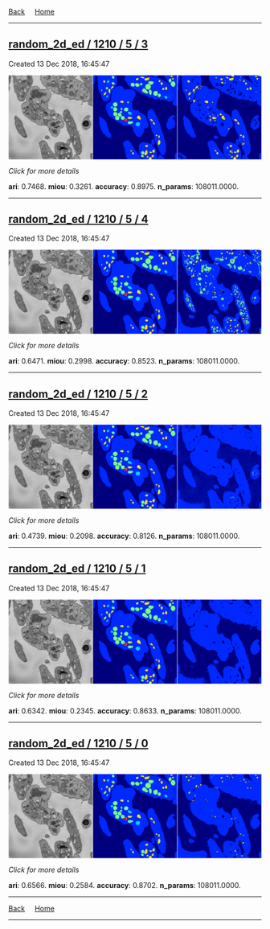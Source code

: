 
[Back](..)&nbsp;&nbsp;&nbsp;&nbsp;&nbsp;[Home](https://leapmanlab.github.io/snapshots)

---

<div class="summary"><a href="3"><h2>random_2d_ed / 1210 / 5 / 3</h2></a><p>Created 13 Dec 2018, 16:45:47
</p><a href="3"><img src="3/media/summary.png" align="center"></a><p>
<i>Click for more details</i>
</p></div>

**ari**: 0.7468. **miou**: 0.3261. **accuracy**: 0.8975. **n_params**: 108011.0000. 

---

<div class="summary"><a href="4"><h2>random_2d_ed / 1210 / 5 / 4</h2></a><p>Created 13 Dec 2018, 16:45:47
</p><a href="4"><img src="4/media/summary.png" align="center"></a><p>
<i>Click for more details</i>
</p></div>

**ari**: 0.6471. **miou**: 0.2998. **accuracy**: 0.8523. **n_params**: 108011.0000. 

---

<div class="summary"><a href="2"><h2>random_2d_ed / 1210 / 5 / 2</h2></a><p>Created 13 Dec 2018, 16:45:47
</p><a href="2"><img src="2/media/summary.png" align="center"></a><p>
<i>Click for more details</i>
</p></div>

**ari**: 0.4739. **miou**: 0.2098. **accuracy**: 0.8126. **n_params**: 108011.0000. 

---

<div class="summary"><a href="1"><h2>random_2d_ed / 1210 / 5 / 1</h2></a><p>Created 13 Dec 2018, 16:45:47
</p><a href="1"><img src="1/media/summary.png" align="center"></a><p>
<i>Click for more details</i>
</p></div>

**ari**: 0.6342. **miou**: 0.2345. **accuracy**: 0.8633. **n_params**: 108011.0000. 

---

<div class="summary"><a href="0"><h2>random_2d_ed / 1210 / 5 / 0</h2></a><p>Created 13 Dec 2018, 16:45:47
</p><a href="0"><img src="0/media/summary.png" align="center"></a><p>
<i>Click for more details</i>
</p></div>

**ari**: 0.6566. **miou**: 0.2584. **accuracy**: 0.8702. **n_params**: 108011.0000. 

---

[Back](..)&nbsp;&nbsp;&nbsp;&nbsp;&nbsp;[Home](https://leapmanlab.github.io/snapshots)

---
